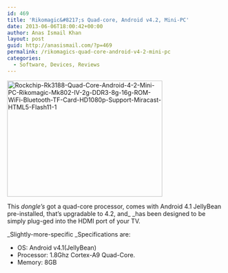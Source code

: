 ```yaml
---
id: 469
title: 'Rikomagic&#8217;s Quad-core, Android v4.2, Mini-PC'
date: 2013-06-06T18:00:42+00:00
author: Anas Ismail Khan
layout: post
guid: http://anasismail.com/?p=469
permalink: /rikomagics-quad-core-android-v4-2-mini-pc
categories:
  - Software, Devices, Reviews
---
```

<img alt="Rockchip-Rk3188-Quad-Core-Android-4-2-Mini-PC-Rikomagic-Mk802-IV-2g-DDR3-8g-16g-ROM-WiFi-Bluetooth-TF-Card-HD1080p-Support-Miracast-HTML5-Flash11-1" src="http://farm9.staticflickr.com/8116/8971463298_07a024d3b1_o.jpg" width="360" height="270" />

This _dongle&#8217;s_ got a quad-core processor, comes with Android 4.1 JellyBean pre-installed, that&#8217;s upgradable to 4.2, and_ _has been designed to be simply plug-ged into the HDMI port of your TV.

_Slightly-more-specific _Specifications are:

  * OS: Android v4.1(JellyBean)
  * <span style="line-height: 15px;">Processor: 1.8Ghz Cortex-A9 Quad-Core.</span>
  * Memory: 8GB